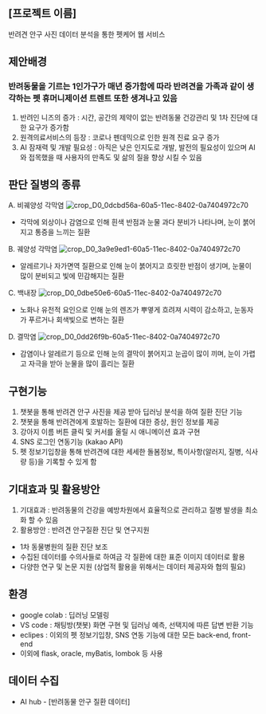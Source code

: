 ## [프로젝트 이름]
반려견 안구 사진 데이터 분석을 통한 펫케어 웹 서비스

## 제안배경
### 반려동물을 기르는 1인가구가 매년 증가함에 따라 반려견을 가족과 같이 생각하는 펫 휴머니제이션 트렌트 또한 생겨나고 있음
1. 반려인 니즈의 증가 : 시간, 공간의 제약이 없는 반려동물 건강관리 및 1차 진단에 대한 요구가 증가함
2. 원격의료서비스의 등장 : 코로나 펜데믹으로 인한 원격 진료 요구 증가
3. AI 잠재력 및 개발 필요성 : 아직은 낮은 인지도로 개발, 발전의 필요성이 있으며 AI와 접목했을 때 사용자의 만족도 및 삶의 질을 향상 시킬 수 있음

## 판단 질병의 종류
A. 비궤양성 각막염
![crop_D0_0dcbd56a-60a5-11ec-8402-0a7404972c70](https://github.com/user-attachments/assets/aefba5ff-0053-4767-bcdd-3959a3de012e)
- 각막에 외상이나 감염으로 인해 흰색 반점과 눈물 과다 분비가 나타나며, 눈이 붉어지고 통증을 느끼는 질환

B. 궤양성 각막염
![crop_D0_3a9e9ed1-60a5-11ec-8402-0a7404972c70](https://github.com/user-attachments/assets/267745e0-3ac5-4266-99af-fb30b6cef79f)
- 알레르기나 자가면역 질환으로 인해 눈이 붉어지고 흐릿한 반점이 생기며, 눈물이 많이 분비되고 빛에 민감해지는 질환

C. 백내장
![crop_D0_0dbe50e6-60a5-11ec-8402-0a7404972c70](https://github.com/user-attachments/assets/36874d18-8246-4120-8406-537964b21003)
- 노화나 유전적 요인으로 인해 눈의 렌즈가 뿌옇게 흐려져 시력이 감소하고, 눈동자가 푸르거나 회색빛으로 변하는 질환

D. 결막염
![crop_D0_0dd26f9b-60a5-11ec-8402-0a7404972c70](https://github.com/user-attachments/assets/ad982fc3-3c54-4205-af41-770a12b41e2e)
- 감염이나 알레르기 등으로 인해 눈의 결막이 붉어지고 눈곱이 많이 끼며, 눈이 가렵고 자극을 받아 눈물을 많이 흘리는 질환

## 구현기능
1. 챗봇을 통해 반려견 안구 사진을 제공 받아 딥러닝 분석을 하여 질환 진단 기능
2. 챗봇을 통해 반려견에게 호발하는 질환에 대한 증상, 원인 정보를 제공
3. 강아지 이름 버튼 클릭 및 커서를 올릴 시 애니메이션 효과 구현
4. SNS 로그인 연동기능 (kakao API)
5. 펫 정보기입창을 통해 반려견에 대한 세세한 돌봄정보, 특이사항(알러지, 질병, 식사량 등)을 기록할 수 있게 함

## 기대효과 및 활용방안
1. 기대효과 : 반려동물의 건강을 예방차원에서 효율적으로 관리하고 질병 발생을 최소화 할 수 있음
2. 활용방안 : 반려견 안구질환 진단 및 연구지원
- 1차 동물병원의 질환 진단 보조
- 수집된 데이터를 수의사들로 하여금 각 질환에 대한 표준 이미지 데이터로 활용
- 다양한 연구 및 논문 지원 (상업적 활용을 위해서는 데이터 제공자와 협의 필요)

## 환경
- google colab : 딥러닝 모델링
- VS code : 채팅방(챗봇) 화면 구현 및 딥러닝 예측, 선택지에 따른 답변 반환 기능
- eclipes : 이외의 펫 정보기입창, SNS 연동 기능에 대한 모든 back-end, front-end
- 이외에 flask, oracle, myBatis, lombok 등 사용

## 데이터 수집
- AI hub - [반려동물 안구 질환 데이터]
